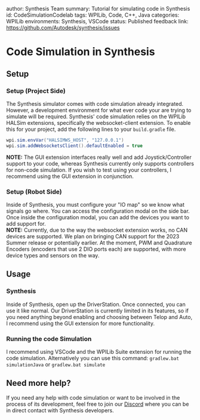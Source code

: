 author: Synthesis Team
summary: Tutorial for simulating code in Synthesis
id: CodeSimulationCodelab
tags: WPILib, Code, C++, Java
categories: WPILib
environments: Synthesis, VSCode
status: Published
feedback link: https://github.com/Autodesk/synthesis/issues

# Code Simulation in Synthesis

## Setup

### Setup (Project Side)

The Synthesis simulator comes with code simulation already integrated. However, a development environment for what ever code your are trying to simulate will be required.
Synthesis' code simulation relies on the WPILib HALSim extensions, specifically the websocket-client extension. To enable this for your project, add the following lines to
your `build.gradle` file.

```java
wpi.sim.envVar("HALSIMWS_HOST", "127.0.0.1")
wpi.sim.addWebsocketsClient().defaultEnabled = true
```

<b>NOTE:</b> The GUI extension interfaces really well and add Joystick/Controller support to your code, whereas Synthesis currently only supports controllers for non-code simulation.
If you wish to test using your controllers, I recommend using the GUI extension in conjunction.

### Setup (Robot Side)

Inside of Synthesis, you must configure your "IO map" so we know what signals go where. You can access the configuration modal on the side bar.
Once inside the configuration modal, you can add the devices you want to add support for.
<br/>
<b>NOTE:</b> Currently, due to the way the websocket extension works, no CAN devices are supported. We plan on bringing CAN support for the 2023 Summer release or potentially earlier.
At the moment, PWM and Quadrature Encoders (encoders that use 2 DIO ports each) are supported, with more device types and sensors on the way.

## Usage

### Synthesis

Inside of Synthesis, open up the DriverStation. Once connected, you can use it like normal. Our DriverStation is currently limited in its features, so if you need anything beyond
enabling and choosing between Telop and Auto, I recommend using the GUI extension for more functionality.

### Running the code Simulation

I recommend using VSCode and the WPILib Suite extension for running the code simulation. Alternatively you can use this command:
`gradlew.bat simulationJava` or `gradlew.bat simulate`

## Need more help?

If you need any help with code simulation or want to be involved in the process of its development, feel free to join our [Discord](https://www.discord.gg/hHcF9AVgZA) where you can be in direct contact with Synthesis developers.
